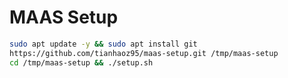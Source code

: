 # MAAS Setup

```bash
sudo apt update -y && sudo apt install git
https://github.com/tianhaoz95/maas-setup.git /tmp/maas-setup
cd /tmp/maas-setup && ./setup.sh
```